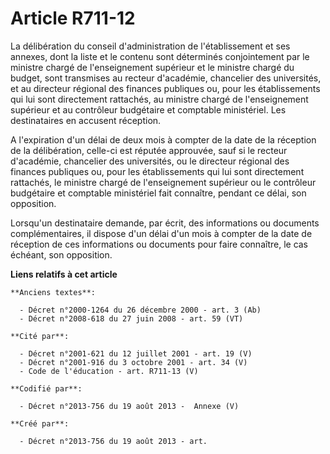 # Article R711-12

La délibération du conseil d'administration de l'établissement et ses annexes, dont la liste et le contenu sont déterminés
conjointement par le ministre chargé de l'enseignement supérieur et le ministre chargé du budget, sont transmises au recteur
d'académie, chancelier des universités, et au directeur régional des finances publiques ou, pour les établissements qui lui
sont directement rattachés, au ministre chargé de l'enseignement supérieur et au contrôleur budgétaire et comptable
ministériel. Les destinataires en accusent réception.

A l'expiration d'un délai de deux mois à compter de la date de la réception de la délibération, celle-ci est réputée
approuvée, sauf si le recteur d'académie, chancelier des universités, ou le directeur régional des finances publiques ou,
pour les établissements qui lui sont directement rattachés, le ministre chargé de l'enseignement supérieur ou le contrôleur
budgétaire et comptable ministériel fait connaître, pendant ce délai, son opposition.

Lorsqu'un destinataire demande, par écrit, des informations ou documents complémentaires, il dispose d'un délai d'un mois à
compter de la date de réception de ces informations ou documents pour faire connaître, le cas échéant, son opposition.

**Liens relatifs à cet article**

	**Anciens textes**:

	  - Décret n°2000-1264 du 26 décembre 2000 - art. 3 (Ab)
	  - Décret n°2008-618 du 27 juin 2008 - art. 59 (VT)

	**Cité par**:

	  - Décret n°2001-621 du 12 juillet 2001 - art. 19 (V)
	  - Décret n°2001-916 du 3 octobre 2001 - art. 34 (V)
	  - Code de l'éducation - art. R711-13 (V)

	**Codifié par**:

	  - Décret n°2013-756 du 19 août 2013 -  Annexe (V)

	**Créé par**:

	  - Décret n°2013-756 du 19 août 2013 - art.
